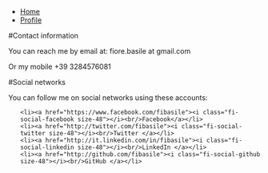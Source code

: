<ul class="breadcrumbs">
	<li><a href="../index.html">Home</a></li>
	<li class="current"><a href="./about.html">Profile</a></li>
</ul>

#Contact information

You can reach me by email at: fiore.basile at gmail.com

Or my mobile +39 3284576081

#Social networks

You can follow me on social networks using these accounts:


<ul class="small-block-grid-4 text-center">
	
	<li><a href="https://www.facebook.com/fibasile"><i class="fi-social-facebook size-48"></i><br/>Facebook</a></li>
	<li><a href="http://twitter.com/fibasile"><i class="fi-social-twitter size-48"></i><br/>Twitter </a></li>
	<li><a href="http://it.linkedin.com/in/fibasile"><i class="fi-social-linkedin size-48"></i><br/>LinkedIn </a></li>
	<li><a href="http://github.com/fibasile"><i class="fi-social-github size-48"></i><br/>GitHub </a></li>

</ul>
